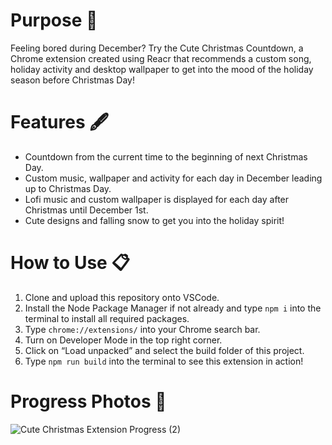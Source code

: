 # Purpose 📝
Feeling bored during December? Try the Cute Christmas Countdown, a Chrome extension created using Reacr that recommends a custom song, holiday activity and desktop wallpaper to get into the mood of the holiday season before Christmas Day!

# Features 🖋️
- Countdown from the current time to the beginning of next Christmas Day.
- Custom music, wallpaper and activity for each day in December leading up to Christmas Day.
- Lofi music and custom wallpaper is displayed for each day after Christmas until December 1st.
- Cute designs and falling snow to get you into the holiday spirit!

# How to Use 📋
1. Clone and upload this repository onto VSCode.
2. Install the Node Package Manager if not already and type `npm i` into the terminal to install all required packages.
3. Type `chrome://extensions/` into your Chrome search bar.
4. Turn on Developer Mode in the top right corner.
5. Click on “Load unpacked” and select the build folder of this project.
6. Type `npm run build` into the terminal to see this extension in action!

# Progress Photos 🎄
![Cute Christmas Extension Progress (2)](https://user-images.githubusercontent.com/72311728/209408998-6109ac5f-539d-4773-a2a6-e09ee6d15a65.png)
